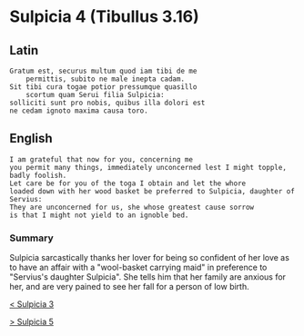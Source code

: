 # Sulpicia 4 (Tibullus 3.16)
## Latin
```latin
Gratum est, securus multum quod iam tibi de me
    permittis, subito ne male inepta cadam.
Sit tibi cura togae potior pressumque quasillo
    scortum quam Serui filia Sulpicia:
solliciti sunt pro nobis, quibus illa dolori est
ne cedam ignoto maxima causa toro.
```
## English
```english
I am grateful that now for you, concerning me
you permit many things, immediately unconcerned lest I might topple, badly foolish.
Let care be for you of the toga I obtain and let the whore
loaded down with her wood basket be preferred to Sulpicia, daughter of Servius:
They are unconcerned for us, she whose greatest cause sorrow
is that I might not yield to an ignoble bed.
```

### Summary
Sulpicia sarcastically thanks her lover for being so confident of her love as to have an affair with a "wool-basket carrying maid" in preference to "Servius's daughter Sulpicia". She tells him that her family are anxious for her, and are very pained to see her fall for a person of low birth.

[< Sulpicia 3](/sulpicia-3.md)

[> Sulpicia 5](/sulpicia-5.md)